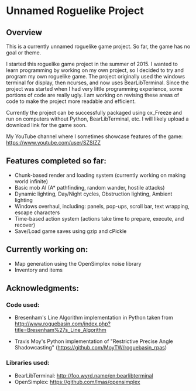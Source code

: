 # Unnamed Roguelike Project

## Overview
This is a currently unnamed roguelike game project. So far, the game has no goal or theme.

I started this roguelike game project in the summer of 2015. I wanted to learn programming by working on my own project, so I decided to try and program my own roguelike game. The project originally used the windows terminal for display, then ncurses, and now uses BearLibTerminal. Since the project was started when I had very little programming experience, some portions of code are really ugly. I am working on revising these areas of code to make the project more readable and efficient.

Currently the project can be successfully packaged using cx_Freeze and run on computers without Python, BearLibTerminal, etc. I will likely upload a download link for the game soon.

My YouTube channel where I sometimes showcase features of the game: https://www.youtube.com/user/SZSIZZ

## Features completed so far:

* Chunk-based render and loading system (currently working on making world infinite)
* Basic mob AI (A* pathfinding, random wander, hostile attacks)
* Dynamic lighting, Day/Night cycles, Obstruction lighting, Ambient lighting
* Windows overhaul, including: panels, pop-ups, scroll bar, text wrapping, escape characters
* Time-based action system (actions take time to prepare, execute, and recover)
* Save/Load game saves using gzip and cPickle

## Currently working on:

* Map generation using the OpenSimplex noise library
* Inventory and items

## Acknowledgments:

### Code used:

* Bresenham's Line Algorithm implementation in Python taken from http://www.roguebasin.com/index.php?title=Bresenham%27s_Line_Algorithm

* Travis Moy's Python implementation of "Restrictive Precise Angle Shadowcasting" (https://github.com/MoyTW/roguebasin_rpas)

### Libraries used:

* BearLibTerminal: http://foo.wyrd.name/en:bearlibterminal
* OpenSimplex: https://github.com/lmas/opensimplex
